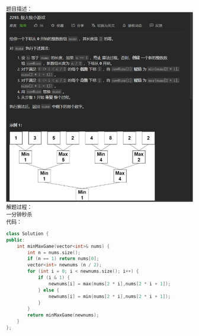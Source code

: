 题目描述：  
![image](/basical/IQ/image/image15.png)  
解题过程：  
一分钟秒杀  
代码：  
```cpp
class Solution {
public:
    int minMaxGame(vector<int>& nums) {
        int n = nums.size();
        if (n == 1) return nums[0];
        vector<int> newnums (n / 2);
        for (int i = 0; i < newnums.size(); i++) {
            if (i & 1) {
                newnums[i] = max(nums[2 * i],nums[2 * i + 1]);
            } else {
                newnums[i] = min(nums[2 * i],nums[2 * i + 1]);
            }
        }
        return minMaxGame(newnums);
    }
};
```